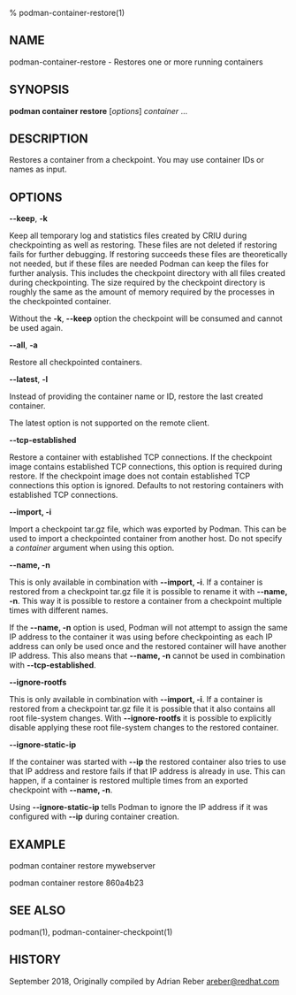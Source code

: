 % podman-container-restore(1)

## NAME
podman\-container\-restore - Restores one or more running containers

## SYNOPSIS
**podman container restore** [*options*] *container* ...

## DESCRIPTION
Restores a container from a checkpoint. You may use container IDs or names as input.

## OPTIONS
**--keep**, **-k**

Keep all temporary log and statistics files created by CRIU during
checkpointing as well as restoring. These files are not deleted if restoring
fails for further debugging. If restoring succeeds these files are
theoretically not needed, but if these files are needed Podman can keep the
files for further analysis. This includes the checkpoint directory with all
files created during checkpointing. The size required by the checkpoint
directory is roughly the same as the amount of memory required by the
processes in the checkpointed container.

Without the **-k**, **--keep** option the checkpoint will be consumed and cannot be used
again.

**--all**, **-a**

Restore all checkpointed containers.

**--latest**, **-l**

Instead of providing the container name or ID, restore the last created container.

The latest option is not supported on the remote client.

**--tcp-established**

Restore a container with established TCP connections. If the checkpoint image
contains established TCP connections, this option is required during restore.
If the checkpoint image does not contain established TCP connections this
option is ignored. Defaults to not restoring containers with established TCP
connections.

**--import, -i**

Import a checkpoint tar.gz file, which was exported by Podman. This can be used
to import a checkpointed container from another host. Do not specify a *container*
argument when using this option.

**--name, -n**

This is only available in combination with **--import, -i**. If a container is restored
from a checkpoint tar.gz file it is possible to rename it with **--name, -n**. This
way it is possible to restore a container from a checkpoint multiple times with different
names.

If the **--name, -n** option is used, Podman will not attempt to assign the same IP
address to the container it was using before checkpointing as each IP address can only
be used once and the restored container will have another IP address. This also means
that **--name, -n** cannot be used in combination with **--tcp-established**.

**--ignore-rootfs**

This is only available in combination with **--import, -i**. If a container is restored
from a checkpoint tar.gz file it is possible that it also contains all root file-system
changes. With **--ignore-rootfs** it is possible to explicitly disable applying these
root file-system changes to the restored container.

**--ignore-static-ip**

If the container was started with **--ip** the restored container also tries to use that
IP address and restore fails if that IP address is already in use. This can happen, if
a container is restored multiple times from an exported checkpoint with **--name, -n**.

Using **--ignore-static-ip** tells Podman to ignore the IP address if it was configured
with **--ip** during container creation.

## EXAMPLE

podman container restore mywebserver

podman container restore 860a4b23

## SEE ALSO
podman(1), podman-container-checkpoint(1)

## HISTORY
September 2018, Originally compiled by Adrian Reber <areber@redhat.com>
